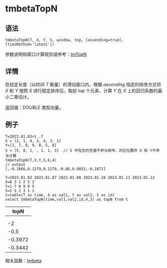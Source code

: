 # tmbetaTopN

## 语法

`tmbetaTopN(T, X, Y, S, window, top, [ascending=true],
[tiesMethod='latest'])`

参数说明和窗口计算规则请参考：[tmTopN](../themes/tmTopN.html)

## 详情

在给定长度（以时间 *T* 衡量）的滑动窗口内，根据 *ascending* 指定的排序方式将 *X*
和 *Y* 按照 *S* 进行稳定排序后，取前 *top* 个元素，计算 *Y* 在 *X*
上的回归系数的最小二乘估计。

返回值：DOUBLE 类型向量。

## 例子

```
T=2023.01.03+1..7
X = [2, 1, 4, 3, 4, 3, 1]
Y=[1, 7, 8, 9, 0, 5, 8]
S = [5, 8, 1, , 1, 1, 3]  // S 中包含的空值不参与排序，对应位置的 X 和 Y不参与计算
tmbetaTopN(T,X,Y,S,6,4)
// output
[,-0.1666,0.1279,0.1279,-0.06,0.0853,-0.1871]

T=2023.01.03 2023.01.07 2023.01.08 2023.01.10 2023.01.11 2023.01.12
X=8 3 1 2 5 2
Y=1 7 8 9 0 5
S=1 5 2 3 1 1
t=table(T as time, X as val1, Y as val2, S as id)
select tmbetaTopN(time,val1,val2,id,4,3) as topN from t
```

| topN |
| --- |
|  |
|  |
| -2 |
| -0.5 |
| -0.3972 |
| -0.3442 |

相关函数：[tmbeta](tmbeta.html)

